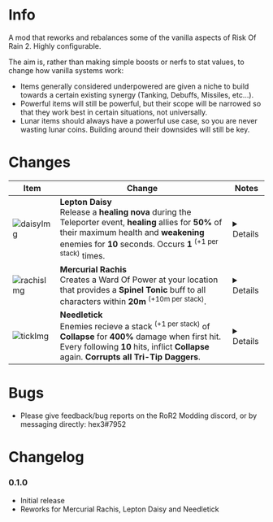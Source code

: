 # Info

A mod that reworks and rebalances some of the vanilla aspects of Risk Of Rain 2. Highly configurable.

The aim is, rather than making simple boosts or nerfs to stat values, to change how vanilla systems work:
* Items generally considered underpowered are given a niche to build towards a certain existing synergy (Tanking, Debuffs, Missiles, etc...).
* Powerful items will still be powerful, but their scope will be narrowed so that they work best in certain situations, not universally.
* Lunar items should always have a powerful use case, so you are never wasting lunar coins. Building around their downsides will still be key.

# Changes

| Item  | Change | Notes |
| ------------- | ------------- | ------------- |
| ![daisyImg] | **Lepton Daisy**<br>Release a **healing nova** during the Teleporter event, **healing** allies for **50%** of their maximum health and **weakening** enemies for **10** seconds. Occurs **1** <sup>(+1 per stack)</sup> times. | <details>Lepton Daisy had very little use for a green item. This change should maintain its purpose as an item that makes your teleporter events easier, and also give the Weaken debuff another chance to shine.</details> |
| ![rachisImg] | **Mercurial Rachis**<br>Creates a Ward Of Power at your location that provides a **Spinel Tonic** buff to all characters within **20m** <sup>(+10m per stack)</sup>. | <details>The Rachis is already a good item, so giving it a synergy with Spinel Tonic seemed like a fun way to bring the Lunar pool together. The stronger buff should raise the stakes of the fight more.</details> |
| ![tickImg] | **Needletick**<br>Enemies recieve a stack <sup>(+1 per stack)</sup> of **Collapse** for **400%** damage when first hit. Every following **10** hits, inflict **Collapse** again. **Corrupts all Tri-Tip Daggers**. | <details>Changing the proc conditions for Needletick should make it a more consistent alternative to the Tri-Tip Dagger, with the guaranteed proc on first hit being an advantage to help it compete with the Bleed effect.</details> |

# Bugs

* Please give feedback/bug reports on the RoR2 Modding discord, or by messaging directly: hex3#7952

# Changelog

### 0.1.0
* Initial release
* Reworks for Mercurial Rachis, Lepton Daisy and Needletick

[DaisyImg]:
https://static.wikia.nocookie.net/riskofrain2_gamepedia_en/images/7/73/Lepton_Daisy.png
[rachisImg]:
https://static.wikia.nocookie.net/riskofrain2_gamepedia_en/images/2/25/Mercurial_Rachis.png
[tickImg]:
https://static.wikia.nocookie.net/riskofrain2_gamepedia_en/images/7/76/Needletick.png